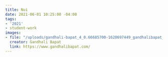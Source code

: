 ```yaml
---
title: Nui
date: 2021-06-01 10:25:00 -04:00
tags:
- '2021'
- student-work
images:
- file: "/uploads/gandhali-bapat_4_0.66685700-1620697449_gandhalibapat_web_5.png"
  creator: Gandhali Bapat
  link: https://www.gandhalibapat.com/
---
```


